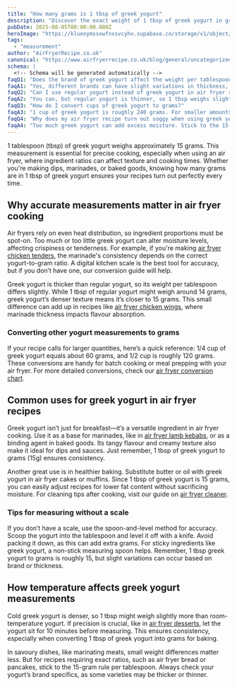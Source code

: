 ```yaml
---
title: "How many grams is 1 tbsp of greek yogurt"
description: "Discover the exact weight of 1 tbsp of greek yogurt in grams for perfect air fryer recipes. Get accurate conversions and cooking tips!"
pubDate: 2025-08-05T00:00:00.000Z
heroImage: "https://klueoymssxwfnxsvcyhv.supabase.co/storage/v1/object/public/Shmucket/how-many-grams-is-1-tbsp-of-greek-yogurt.webp"
tags:
  - "measurement"
author: "AirFryerRecipe.co.uk"
canonical: "https://www.airfryerrecipe.co.uk/blog/general/uncategorized/how-many-grams-is-1-tbsp-of-greek-yogurt"
schema: |
  <!-- Schema will be generated automatically -->
faqQ1: "Does the brand of greek yogurt affect the weight per tablespoon?"
faqA1: "Yes, different brands can have slight variations in thickness, which affects weight. Most standard greek yogurts weigh around 15 grams per tablespoon, but always check the label for density if precision is crucial."
faqQ2: "Can I use regular yogurt instead of greek yogurt in air fryer recipes?"
faqA2: "You can, but regular yogurt is thinner, so 1 tbsp weighs slightly less (about 14 grams). Adjust recipes accordingly, or strain regular yogurt to thicken it. Greek yogurt’s texture works better for coatings and marinades."
faqQ3: "How do I convert cups of greek yogurt to grams?"
faqA3: "1 cup of greek yogurt is roughly 240 grams. For smaller amounts, 1/4 cup equals 60 grams, and 1/2 cup is 120 grams. Use a scale for the most accurate measurements in air fryer cooking."
faqQ4: "Why does my air fryer recipe turn out soggy when using greek yogurt?"
faqA4: "Too much greek yogurt can add excess moisture. Stick to the 15-gram-per-tablespoon ratio, and pat meats dry before air frying. For crispy results, avoid over-marinating or using overly wet mixtures."
---
```

<p>1 tablespoon (tbsp) of greek yogurt weighs approximately 15 grams. This measurement is essential for precise cooking, especially when using an air fryer, where ingredient ratios can affect texture and cooking times. Whether you're making dips, marinades, or baked goods, knowing how many grams are in 1 tbsp of greek yogurt ensures your recipes turn out perfectly every time.</p>  

<h2>Why accurate measurements matter in air fryer cooking</h2>  
<p>Air fryers rely on even heat distribution, so ingredient proportions must be spot-on. Too much or too little greek yogurt can alter moisture levels, affecting crispiness or tenderness. For example, if you're making <a href=https://www.airfryerrecipe.co.uk/recipes>air fryer chicken tenders</a>, the marinade's consistency depends on the correct yogurt-to-gram ratio. A digital kitchen scale is the best tool for accuracy, but if you don’t have one, our conversion guide will help.</p>  

<p>Greek yogurt is thicker than regular yogurt, so its weight per tablespoon differs slightly. While 1 tbsp of regular yogurt might weigh around 14 grams, greek yogurt’s denser texture means it’s closer to 15 grams. This small difference can add up in recipes like <a href=https://www.airfryerrecipe.co.uk/recipe-category/chicken>air fryer chicken wings</a>, where marinade thickness impacts flavour absorption.</p>  

<h3>Converting other yogurt measurements to grams</h3>  
<p>If your recipe calls for larger quantities, here’s a quick reference: 1/4 cup of greek yogurt equals about 60 grams, and 1/2 cup is roughly 120 grams. These conversions are handy for batch cooking or meal prepping with your air fryer. For more detailed conversions, check our <a href=https://www.airfryerrecipe.co.uk/air-fryer-conversion-chart>air fryer conversion chart</a>.</p>  

<h2>Common uses for greek yogurt in air fryer recipes</h2>  
<p>Greek yogurt isn’t just for breakfast—it’s a versatile ingredient in air fryer cooking. Use it as a base for marinades, like in <a href=https://www.airfryerrecipe.co.uk/recipe-category/lamb>air fryer lamb kebabs</a>, or as a binding agent in baked goods. Its tangy flavour and creamy texture also make it ideal for dips and sauces. Just remember, 1 tbsp of greek yogurt to grams (15g) ensures consistency.</p>  

<p>Another great use is in healthier baking. Substitute butter or oil with greek yogurt in air fryer cakes or muffins. Since 1 tbsp of greek yogurt is 15 grams, you can easily adjust recipes for lower fat content without sacrificing moisture. For cleaning tips after cooking, visit our guide on <a href=https://www.airfryerrecipe.co.uk/air-fryer-cleaner>air fryer cleaner</a>.</p>  

<h3>Tips for measuring without a scale</h3>  
<p>If you don’t have a scale, use the spoon-and-level method for accuracy. Scoop the yogurt into the tablespoon and level it off with a knife. Avoid packing it down, as this can add extra grams. For sticky ingredients like greek yogurt, a non-stick measuring spoon helps. Remember, 1 tbsp greek yogurt to grams is roughly 15, but slight variations can occur based on brand or thickness.</p>  

<h2>How temperature affects greek yogurt measurements</h2>  
<p>Cold greek yogurt is denser, so 1 tbsp might weigh slightly more than room-temperature yogurt. If precision is crucial, like in <a href=https://www.airfryerrecipe.co.uk/recipe-category/dessert>air fryer desserts</a>, let the yogurt sit for 10 minutes before measuring. This ensures consistency, especially when converting 1 tbsp of greek yogurt into grams for baking.</p>  

<p>In savoury dishes, like marinating meats, small weight differences matter less. But for recipes requiring exact ratios, such as air fryer bread or pancakes, stick to the 15-gram rule per tablespoon. Always check your yogurt’s brand specifics, as some varieties may be thicker or thinner.</p>
